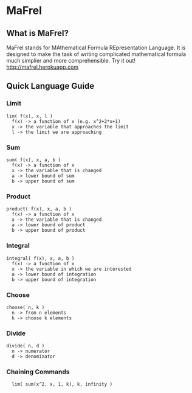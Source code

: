 # MaFrel

## What is MaFrel?
MaFrel stands for MAthematical Formula REpresentation Language. It is designed to make the task of writing complicated mathematical formula much simplier and more comprehensible. Try it out! http://mafrel.herokuapp.com

## Quick Language Guide
### Limit
```
lim( f(x), x, l )
  f(x) -> a function of x (e.g. x^2+2*x+1)
  x -> the variable that approaches the limit
  l -> the limit we are approaching
```
### Sum
```
sum( f(x), x, a, b )
  f(x) -> a function of x
  x -> the variable that is changed
  a -> lower bound of sum
  b -> upper bound of sum
```
### Product
```
product( f(x), x, a, b )
  f(x) -> a function of x
  x -> the variable that is changed
  a -> lower bound of product
  b -> upper bound of product
```
### Integral
```
integral( f(x), x, a, b )
  f(x) -> a function of x
  x -> the variable in which we are interested
  a -> lower bound of integration
  b -> upper bound of integration
```
### Choose
```
choose( n, k )
  n -> from n elements
  k -> choose k elements
```
### Divide
```
divide( n, d )
  n -> numerator
  d -> denominator
```
### Chaining Commands
```
  lim( sum(x^2, x, 1, k), k, infinity )
```
